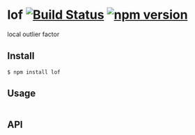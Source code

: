 # lof [![Build Status](https://travis-ci.org/airtoxin/lof.svg?branch=master)](https://travis-ci.org/airtoxin/lof) [![npm version](https://badge.fury.io/js/lof.svg)](http://badge.fury.io/js/lof)
local outlier factor

## Install

`$ npm install lof`

## Usage

```js
```

## API
